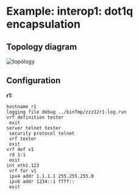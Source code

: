 # Example: interop1: dot1q encapsulation

## **Topology diagram**

![topology](/img/intop1-eth02.tst.png)

## **Configuration**

**r1:**
```
hostname r1
logging file debug ../binTmp/zzz12r1-log.run
vrf definition tester
 exit
server telnet tester
 security protocol telnet
 vrf tester
 exit
vrf def v1
 rd 1:1
 exit
int eth1.123
 vrf for v1
 ipv4 addr 1.1.1.1 255.255.255.0
 ipv6 addr 1234::1 ffff::
 exit
```
